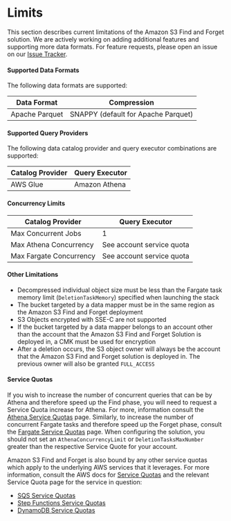 # Limits

This section describes current limitations of the Amazon S3 Find and Forget
solution. We are actively working on adding additional features and supporting
more data formats. For feature requests, please open an issue on
our [Issue Tracker].

#### Supported Data Formats

The following data formats are supported:

| Data Format | Compression |
| --- | --- |
| Apache Parquet | SNAPPY (default for Apache Parquet) |

#### Supported Query Providers

The following data catalog provider and query executor combinations are
supported:

| Catalog Provider | Query Executor |
| --- | --- |
| AWS Glue | Amazon Athena |

#### Concurrency Limits

| Catalog Provider | Query Executor |
| --- | --- |
| Max Concurrent Jobs | 1 |
| Max Athena Concurrency | See account service quota |
| Max Fargate Concurrency | See account service quota |

#### Other Limitations

- Decompressed individual object size must be less than the Fargate task memory
limit (`DeletionTaskMemory`) specified when launching the stack
- The bucket targeted by a data mapper must be in the same region as the
Amazon S3 Find and Forget deployment
- S3 Objects encrypted with SSE-C are not supported
- If the bucket targeted by a data mapper belongs to an account other than
the account that the Amazon S3 Find and Forget Solution is deployed in,
a CMK must be used for encryption
- After a deletion occurs, the S3 object owner will always be the account that
the Amazon S3 Find and Forget solution is deployed in. The previous owner will
also be granted `FULL_ACCESS`

#### Service Quotas

If you wish to increase the number of concurrent queries that can be by
Athena and therefore speed up the Find phase, you will need to request a
Service Quota increase for Athena. For more, information consult the
[Athena Service Quotas] page. Similarly, to increase the number of concurrent
Fargate tasks and therefore speed up the Forget phase, consult the
[Fargate Service Quotas] page. When configuring the solution, you should not
set an `AthenaConcurrencyLimit` or `DeletionTasksMaxNumber` greater than the
respective Service Quote for your account.

Amazon S3 Find and Forget is also bound by any other service quotas which apply
to the underlying AWS services that it leverages. For more information,
consult the AWS docs for [Service Quotas] and the relevant Service Quota page
for the service in question:

- [SQS Service Quotas]
- [Step Functions Service Quotas]
- [DynamoDB Service Quotas]

[Issue Tracker]: https://github.com/awslabs/amazon-s3-find-and-forget/issues
[Service Quotas]: https://docs.aws.amazon.com/general/latest/gr/aws_service_limits.html
[Service Quotas]: https://docs.aws.amazon.com/general/latest/gr/aws_service_limits.html
[Athena Service Quotas]: https://docs.aws.amazon.com/athena/latest/ug/service-limits.html
[Fargate Service Quotas]: https://docs.aws.amazon.com/AmazonECS/latest/developerguide/service-quotas.html
[Step Functions Service Quotas]: https://docs.aws.amazon.com/step-functions/latest/dg/limits.html
[SQS Service Quotas]: https://docs.aws.amazon.com/AWSSimpleQueueService/latest/SQSDeveloperGuide/sqs-quotas.html
[DynamoDB Service Quotas]: https://docs.aws.amazon.com/amazondynamodb/latest/developerguide/Limits.html
